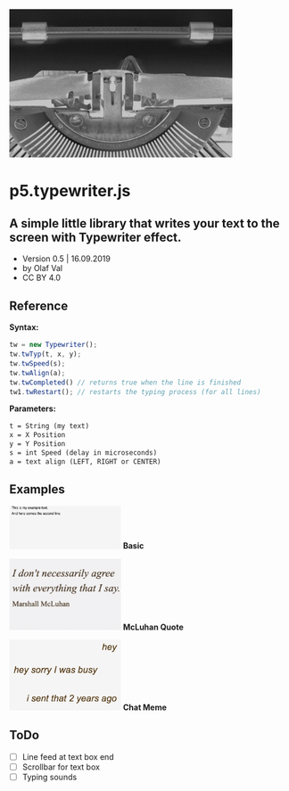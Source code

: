 <img src="p5js-typewriter-js.jpg" width=400>

# p5.typewriter.js
## A simple little library that writes your text to the screen with Typewriter effect.

- Version 0.5 | 16.09.2019
- by Olaf Val
- CC BY 4.0


## Reference

**Syntax:**
```javascript
tw = new Typewriter();
tw.twTyp(t, x, y);
tw.twSpeed(s);
tw.twAlign(a);
tw.twCompleted() // returns true when the line is finished
tw1.twRestart(); // restarts the typing process (for all lines)
```

**Parameters:**
```
t = String (my text)
x = X Position
y = Y Position
s = int Speed (delay in microseconds)
a = text align (LEFT, RIGHT or CENTER)
```


## Examples

<img src="Examples/basic.jpg" width=200> **Basic** <br>

<img src="Examples/mcluhanquote.jpg" width=200> **McLuhan Quote**<br>

<img src="Examples/chat-meme.png" width=200> **Chat Meme**<br>


## ToDo

- [ ] Line feed at text box end
- [ ] Scrollbar for text box
- [ ] Typing sounds

<br>
